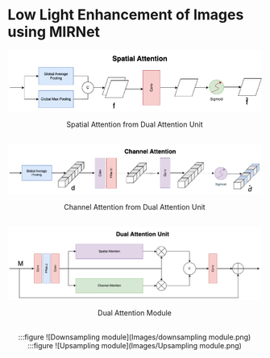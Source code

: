 # Low Light Enhancement of Images using MIRNet

<div align="center">
  <img src="Images/spatial-attention.png">
  <p>Spatial Attention from Dual Attention Unit</p>
  <br>
</div>

<div align="center">
  <img src="Images/channel-attention.png">
  <p>Channel Attention from Dual Attention Unit</p>
  <br>
</div>

<div align="center">
	<img src="Images/dual-attention.png">
	<p>Dual Attention Module</p>
	<br>
</div>

<div align="center">
	:::figure
	![Downsampling module](Images/downsampling module.png)
	:::figure
	![Upsampling module](Images/Upsampling module.png)
</div>
